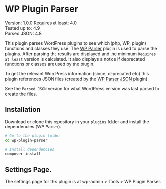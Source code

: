 # WP Plugin Parser

Version: 1.0.0 
Requires at least: 4.0  
Tested up to: 4.9  
Parsed JSON: 4.8

This plugin parses WordPress plugins to see which (php, WP, plugin) functions and classes they use. The [WP Parser](https://github.com/WordPress/phpdoc-parser) plugin is used to parse the plugins. After parsing the results are displayed and the minimum `Requires at least` version is calculated. It also displays a notice if deprecated functions or classes are used by the plugin.

To get the relevant WordPress information (since, deprecated etc) this plugin references JSON files (created by the [WP Parser JSON](https://github.com/keesiemeijer/wp-parser-json) plugin).

See the `Parsed JSON` version for what WordPress version was last parsed to create the files.

## Installation
Download or clone this repository in your `plugins` folder and install the dependencies (WP Parser). 

```bash
# Go to the plugin folder
cd wp-plugin-parser

# Install dependencies
composer install
```

## Settings Page.
The settings page for this plugin is at wp-admin > Tools > WP Plugin Parser.